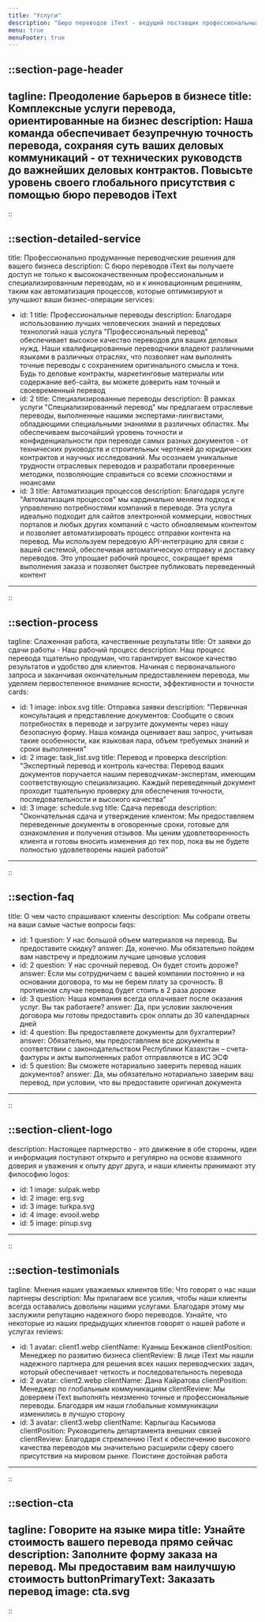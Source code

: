 ```yaml
---
title: "Услуги"
description: "Бюро переводов iText - ведущий поставщик профессиональных переводов. Мы обслуживаем компании любого размера. Высокотехнологичные адаптируемые решения по локализации, большие объемы переводов: мы предлагаем широкий спектр переводческих услуг на 50 языков."
menu: true
menuFooter: true
---
```


::section-page-header
---
tagline: Преодоление барьеров в бизнесе
title: Комплексные услуги перевода, ориентированные на бизнес
description: Наша команда обеспечивает безупречную точность перевода, сохраняя суть ваших деловых коммуникаций - от технических руководств до важнейших деловых контрактов. Повысьте уровень своего глобального присутствия с помощью бюро переводов iText
---
::

::section-detailed-service
---
title: Профессионально продуманные переводческие решения для вашего бизнеса
description: С бюро переводов iText вы получаете доступ не только к высококачественным профессиональным и специализированным переводам, но и к инновационным решениям, таким как автоматизация процессов, которые оптимизируют и улучшают ваши бизнес-операции
services:
  - id: 1
    title: Профессиональные переводы
    description: Благодаря использованию лучших человеческих знаний и передовых технологий наша услуга "Профессиональный перевод" обеспечивает высокое качество переводов для ваших деловых нужд. Наши квалифицированные переводчики владеют различными языками в различных отраслях, что позволяет нам выполнять точные переводы с сохранением оригинального смысла и тона. Будь то деловые контракты, маркетинговые материалы или содержание веб-сайта, вы можете доверить нам точный и своевременный перевод
  - id: 2
    title: Специализированные переводы
    description: В рамках услуги "Специализированный перевод" мы предлагаем отраслевые переводы, выполненные нашими экспертами-лингвистами, обладающими специальными знаниями в различных областях. Мы обеспечиваем высочайший уровень точности и конфиденциальности при переводе самых разных документов - от технических руководств и строительных чертежей до юридических контрактов и научных исследований. Мы осознаем уникальные трудности отраслевых переводов и разработали проверенные методики, позволяющие справиться со всеми сложностями и нюансами
  - id: 3
    title: Автоматизация процессов
    description: Благодаря услуге "Автоматизация процессов" мы кардинально меняем подход к управлению потребностями компаний в переводе. Эта услуга идеально подходит для сайтов электронной коммерции, новостных порталов и любых других компаний с часто обновляемым контентом и позволяет автоматизировать процесс отправки контента на перевод. Мы используем передовую API-интеграцию для связи с вашей системой, обеспечивая автоматическую отправку и доставку переводов. Это упрощает рабочий процесс, сокращает время выполнения заказа и позволяет быстрее публиковать переведенный контент
---
::

::section-process
---
tagline: Слаженная работа, качественные результаты
title: От заявки до сдачи работы - Наш рабочий процесс
description: Наш процесс перевода тщательно продуман, что гарантирует высокое качество результатов и удобство для клиентов. Начиная с первоначального запроса и заканчивая окончательным предоставлением перевода, мы уделяем первостепенное внимание ясности, эффективности и точности
cards:
  - id: 1
    image: inbox.svg
    title: Отправка заявки
    description: "Первичная консультация и представление документов: Сообщите о своих потребностях в переводе и загрузите документы через нашу безопасную форму. Наша команда оценивает ваш запрос, учитывая такие особенности, как языковая пара, объем требуемых знаний и сроки выполнения"
  - id: 2
    image: task_list.svg
    title: Перевод и проверка
    description: "Экспертный перевод и контроль качества: Перевод ваших документов поручается нашим переводчикам-экспертам, имеющим соответствующую специализацию. Каждый переведенный документ проходит тщательную проверку для обеспечения точности, последовательности и высокого качества"
  - id: 3
    image: schedule.svg
    title: Сдача перевода
    description: "Окончательная сдача и утверждение клиентом: Мы предоставляем переведенные документы в оговоренные сроки, готовые для ознакомления и получения отзывов. Мы ценим удовлетворенность клиента и готовы вносить изменения до тех пор, пока вы не будете полностью удовлетворены нашей работой"
---
::

::section-faq
---
title: О чем часто спрашивают клиенты
description: Мы собрали ответы на ваши самые частые вопросы
faqs:
  - id: 1
    question: У нас большой объем материалов на перевод. Вы предоставите скидку?
    answer: Да, конечно. Мы обязательно пойдем вам навстречу и предложим лучшие ценовые условия
  - id: 2
    question: У нас срочный перевод. Он будет стоить дороже?
    answer: Если мы сотрудничаем с вашей компании постоянно и на основании договора, то мы не берем плату за срочность. В противном случае перевод будет стоить в 2 раза дороже
  - id: 3
    question: Наша компания всегда оплачивает после оказания услуг. Вы так работаете?
    answer: Да, при условии заключения договора мы готовы предоставить срок оплаты до 30 календарных дней
  - id: 4
    question: Вы предоставляете документы для бухгалтерии?
    answer: Обязательно, мы предоставляем все документы в соответствии с законодательством Республики Казахстан – счета-фактуры и акты выполненных работ отправляются в ИС ЭСФ
  - id: 5
    question: Вы сможете нотариально заверить перевод наших документов?
    answer: Да, мы обязательно нотариально заверим ваш перевод, при условии, что вы предоставите оригинал документа
---
::

::section-client-logo
---
description: Настоящее партнерство - это движение в обе стороны, идеи и информация поступают открыто и регулярно на основе взаимного доверия и уважения к опыту друг друга, и наши клиенты принимают эту философию
logos:
  - id: 1
    image: sulpak.webp
  - id: 2
    image: erg.svg
  - id: 3
    image: turkpa.svg
  - id: 4
    image: evooil.webp
  - id: 5
    image: pinup.svg
---
::

::section-testimonials
---
tagline: Мнения наших уважаемых клиентов
title: Что говорят о нас наши партнеры
description: Мы прилагаем все усилия, чтобы наши клиенты всегда оставались довольны нашими услугами. Благодаря этому мы заслужили репутацию надежного бюро переводов. Узнайте, что некоторые из наших предыдущих клиентов говорят о нашей работе и услугах
reviews:
  - id: 1
    avatar: client1.webp
    clientName: Куаныш Бекжанов
    clientPosition: Менеджер по развитию бизнеса
    clientReview: В лице iText мы нашли надежного партнера для решения всех наших переводческих задач, который обеспечивает четкость и последовательность перевода
  - id: 2
    avatar: client2.webp
    clientName: Дана Кайратова
    clientPosition: Менеджер по глобальным коммуникациям
    clientReview: Мы доверяем iText выполнять неизменно точные и профессиональные переводы. Благодаря им наши глобальные коммуникации изменились в лучшую сторону
  - id: 3
    avatar: client3.webp
    clientName: Карлыгаш Касымова
    clientPosition: Руководитель департамента внешних связей
    clientReview: Благодаря стремлению iText к обеспечению высокого качества переводов мы значительно расширили сферу своего присутствия на мировом рынке. Поистине достойная работа
---
::


::section-cta
---
tagline: Говорите на языке мира
title: Узнайте стоимость вашего перевода прямо сейчас
description: Заполните форму заказа на перевод. Мы предоставим вам наилучшую стоимость
buttonPrimaryText: Заказать перевод
image: cta.svg
---
::